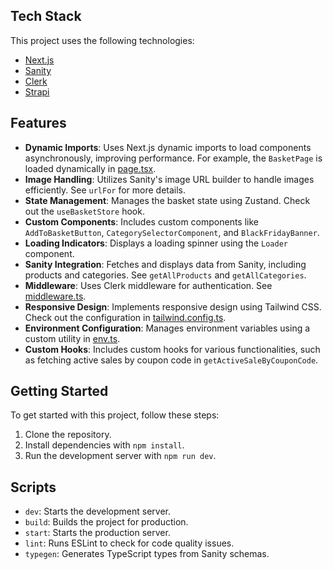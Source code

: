 ## Tech Stack

This project uses the following technologies:

- [Next.js](https://nextjs.org)
- [Sanity](https://www.sanity.io/)
- [Clerk](https://clerk.dev/)
- [Strapi](https://strapi.io/)

## Features

- **Dynamic Imports**: Uses Next.js dynamic imports to load components asynchronously, improving performance. For example, the `BasketPage` is loaded dynamically in [page.tsx](app/\(store\)/product/%5Bslug%5D/page.tsx).
- **Image Handling**: Utilizes Sanity's image URL builder to handle images efficiently. See `urlFor` for more details.
- **State Management**: Manages the basket state using Zustand. Check out the `useBasketStore` hook.
- **Custom Components**: Includes custom components like `AddToBasketButton`, `CategorySelectorComponent`, and `BlackFridayBanner`.
- **Loading Indicators**: Displays a loading spinner using the `Loader` component.
- **Sanity Integration**: Fetches and displays data from Sanity, including products and categories. See `getAllProducts` and `getAllCategories`.
- **Middleware**: Uses Clerk middleware for authentication. See [middleware.ts](middleware.ts).
- **Responsive Design**: Implements responsive design using Tailwind CSS. Check out the configuration in [tailwind.config.ts](tailwind.config.ts).
- **Environment Configuration**: Manages environment variables using a custom utility in [env.ts](sanity/env.ts).
- **Custom Hooks**: Includes custom hooks for various functionalities, such as fetching active sales by coupon code in `getActiveSaleByCouponCode`.

## Getting Started

To get started with this project, follow these steps:

1. Clone the repository.
2. Install dependencies with `npm install`.
3. Run the development server with `npm run dev`.

## Scripts

- `dev`: Starts the development server.
- `build`: Builds the project for production.
- `start`: Starts the production server.
- `lint`: Runs ESLint to check for code quality issues.
- `typegen`: Generates TypeScript types from Sanity schemas.